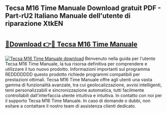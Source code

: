 ## Tecsa M16 Time Manuale Download gratuit PDF - Part-rU2 Italiano Manuale dell'utente di riparazione XtkEN

# <h2><a href="http://dfco3u.blite.top/?on=Tecsa+M16+Time+Manuale">🔗Download 👉🔴 Tecsa M16 Time Manuale</a></h2>

[![Tecsa M16 Time Manuale download](https://i.imgur.com/lujVjoI.png)](http://dfco3u.blite.top/?on=Tecsa+M16+Time+Manuale)
Benvenuto nella guida per l'utente Tecsa M16 Time Manuale, la tua risorsa definitiva per comprendere e utilizzare il tuo nuovo prodotto. Informazioni importanti sul programma REDDDDDDD questo prodotto richiede programmi compatibili per prestazioni ottimali. Tecsa M16 Time Manuale offre agli utenti una vasta gamma di funzionalità avanzate, tra cui geolocalizzazione, avvisi intelligenti, temi personalizzabili e sincronizzazione automatica, tutti facilmente controllabili dall'interfaccia utente intuitiva e intuitiva. In contatto con noi per il supporto Tecsa M16 Time Manuale. In caso di domande o dubbi, non esitare a contattare il nostro team di assistenza clienti dedicato.
